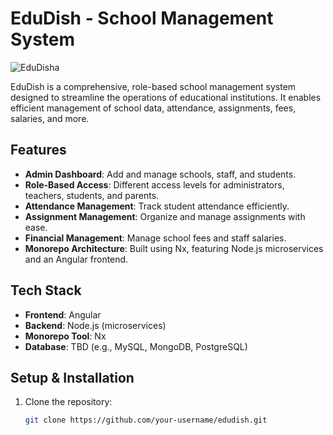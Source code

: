 # EduDish - School Management System
![EduDisha](https://github.com/user-attachments/assets/c6b3840a-52ca-47a2-a5ae-67f26dd4922c)


EduDish is a comprehensive, role-based school management system designed to streamline the operations of educational institutions. It enables efficient management of school data, attendance, assignments, fees, salaries, and more.

## Features
- **Admin Dashboard**: Add and manage schools, staff, and students.
- **Role-Based Access**: Different access levels for administrators, teachers, students, and parents.
- **Attendance Management**: Track student attendance efficiently.
- **Assignment Management**: Organize and manage assignments with ease.
- **Financial Management**: Manage school fees and staff salaries.
- **Monorepo Architecture**: Built using Nx, featuring Node.js microservices and an Angular frontend.

## Tech Stack
- **Frontend**: Angular
- **Backend**: Node.js (microservices)
- **Monorepo Tool**: Nx
- **Database**: TBD (e.g., MySQL, MongoDB, PostgreSQL)
  
## Setup & Installation
1. Clone the repository:
   ```bash
   git clone https://github.com/your-username/edudish.git
